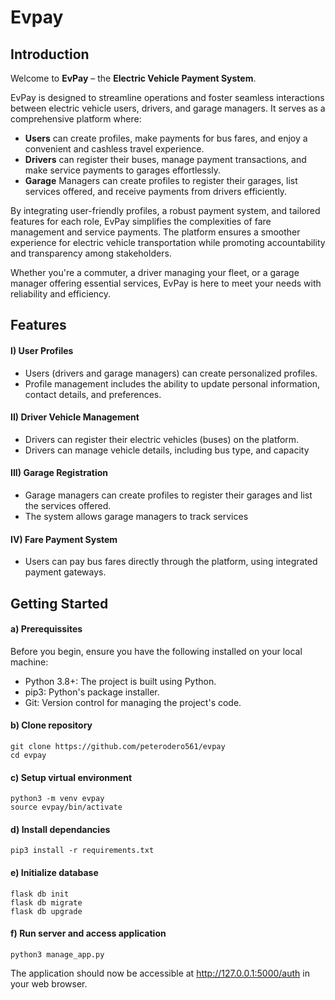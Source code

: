 # Evpay

## Introduction

Welcome to **EvPay** – the **Electric Vehicle Payment System**.

EvPay is designed to streamline operations and foster seamless interactions between electric vehicle users, drivers, and garage managers. It serves as a comprehensive platform where:
- **Users** can create profiles, make payments for bus fares, and enjoy a convenient and cashless travel experience.
- **Drivers** can register their buses, manage payment transactions, and make service payments to garages effortlessly.
- **Garage** Managers can create profiles to register their garages, list services offered, and receive payments from drivers efficiently.

By integrating user-friendly profiles, a robust payment system, and tailored features for each role, EvPay simplifies the complexities of fare management and service payments. The platform ensures a smoother experience for electric vehicle transportation while promoting accountability and transparency among stakeholders.

Whether you're a commuter, a driver managing your fleet, or a garage manager offering essential services, EvPay is here to meet your needs with reliability and efficiency.

## Features

#### I) User Profiles
- Users (drivers and garage managers) can create personalized profiles.
- Profile management includes the ability to update personal information, contact details, and preferences.

#### II) Driver Vehicle Management
- Drivers can register their electric vehicles (buses) on the platform.
- Drivers can manage vehicle details, including bus type, and capacity

#### III) Garage Registration
- Garage managers can create profiles to register their garages and list the services offered.
- The system allows garage managers to track services

#### IV) Fare Payment System
- Users can pay bus fares directly through the platform, using integrated payment gateways.


## Getting Started
#### a) Prerequissites

Before you begin, ensure you have the following installed on your local machine:
- Python 3.8+: The project is built using Python.
- pip3: Python's package installer.
- Git: Version control for managing the project's code.

#### b) Clone repository
```
git clone https://github.com/peterodero561/evpay
cd evpay
```

#### c) Setup virtual environment
```
python3 -m venv evpay
source evpay/bin/activate
```

#### d) Install dependancies
```
pip3 install -r requirements.txt
```

#### e) Initialize database
```
flask db init
flask db migrate
flask db upgrade
```

#### f) Run server and access application
```
python3 manage_app.py
```

The application should now be accessible at http://127.0.0.1:5000/auth in your web browser.
